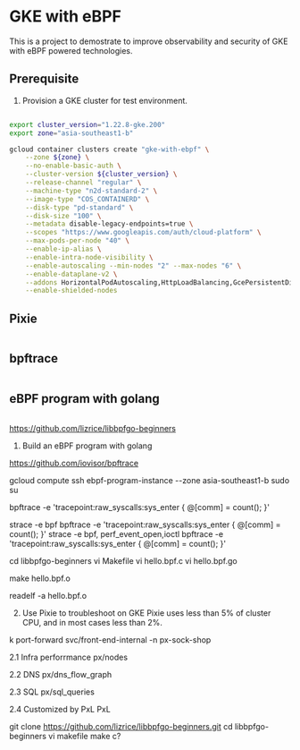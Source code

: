 
# GKE with eBPF

This is a project to demostrate to improve observability and security of GKE with eBPF powered technologies. 

## Prerequisite
1. Provision a GKE cluster for test environment.

```bash

export cluster_version="1.22.8-gke.200"
export zone="asia-southeast1-b"

gcloud container clusters create "gke-with-ebpf" \
    --zone ${zone} \
    --no-enable-basic-auth \
    --cluster-version ${cluster_version} \
    --release-channel "regular" \
    --machine-type "n2d-standard-2" \
    --image-type "COS_CONTAINERD" \
    --disk-type "pd-standard" \
    --disk-size "100" \
    --metadata disable-legacy-endpoints=true \
    --scopes "https://www.googleapis.com/auth/cloud-platform" \
    --max-pods-per-node "40" \
    --enable-ip-alias \
    --enable-intra-node-visibility \
    --enable-autoscaling --min-nodes "2" --max-nodes "6" \
    --enable-dataplane-v2 \
    --addons HorizontalPodAutoscaling,HttpLoadBalancing,GcePersistentDiskCsiDriver \
    --enable-shielded-nodes

```

## Pixie
```bash
```
## bpftrace
```bash
```
## eBPF program with golang
```bash
```

https://github.com/lizrice/libbpfgo-beginners

1. Build an eBPF program with golang

https://github.com/iovisor/bpftrace

gcloud compute ssh ebpf-program-instance --zone asia-southeast1-b
sudo su

bpftrace -e 'tracepoint:raw_syscalls:sys_enter { @[comm] = count(); }' 

strace -e bpf bpftrace -e 'tracepoint:raw_syscalls:sys_enter { @[comm] = count(); }' 
strace -e bpf, perf_event_open,ioctl bpftrace -e 'tracepoint:raw_syscalls:sys_enter { @[comm] = count(); }'

cd libbpfgo-beginners
vi Makefile
vi hello.bpf.c
vi hello.bpf.go

make hello.bpf.o

readelf -a hello.bpf.o


2. Use Pixie to troubleshoot on GKE
Pixie uses less than 5% of cluster CPU, and in most cases less than 2%.

k port-forward svc/front-end-internal -n px-sock-shop

2.1  Infra perforrmance 
px/nodes

2.2 DNS
px/dns_flow_graph

2.3 SQL
px/sql_queries

2.4 Customized by PxL 
PxL







git clone https://github.com/lizrice/libbpfgo-beginners.git
cd libbpfgo-beginners
vi makefile
make c?
